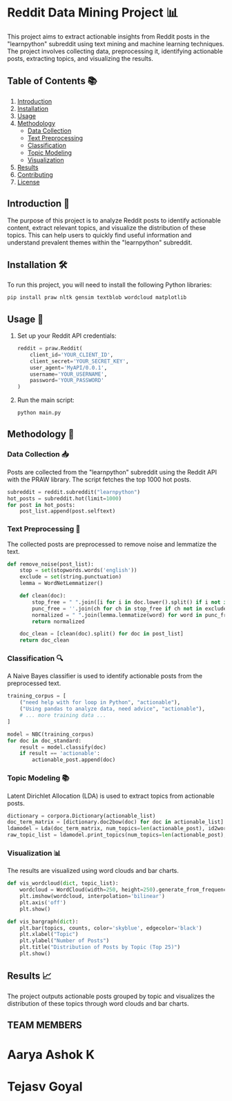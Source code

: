 # Reddit Data Mining Project 📊

This project aims to extract actionable insights from Reddit posts in the "learnpython" subreddit using text mining and machine learning techniques. The project involves collecting data, preprocessing it, identifying actionable posts, extracting topics, and visualizing the results.

## Table of Contents 📚

1. [Introduction](#introduction)
2. [Installation](#installation)
3. [Usage](#usage)
4. [Methodology](#methodology)
   - [Data Collection](#data-collection)
   - [Text Preprocessing](#text-preprocessing)
   - [Classification](#classification)
   - [Topic Modeling](#topic-modeling)
   - [Visualization](#visualization)
5. [Results](#results)
6. [Contributing](#contributing)
7. [License](#license)

## Introduction 🎯

The purpose of this project is to analyze Reddit posts to identify actionable content, extract relevant topics, and visualize the distribution of these topics. This can help users to quickly find useful information and understand prevalent themes within the "learnpython" subreddit.

## Installation 🛠️

To run this project, you will need to install the following Python libraries:

```sh
pip install praw nltk gensim textblob wordcloud matplotlib
```

## Usage 🚀

1. Set up your Reddit API credentials:

   ```python
   reddit = praw.Reddit(
       client_id='YOUR_CLIENT_ID',
       client_secret='YOUR_SECRET_KEY',
       user_agent='MyAPI/0.0.1',
       username='YOUR_USERNAME',
       password='YOUR_PASSWORD'
   )
   ```

2. Run the main script:

   ```python
   python main.py
   ```

## Methodology 🧠

### Data Collection 📥

Posts are collected from the "learnpython" subreddit using the Reddit API with the PRAW library. The script fetches the top 1000 hot posts.

```python
subreddit = reddit.subreddit("learnpython")
hot_posts = subreddit.hot(limit=1000)
for post in hot_posts:
    post_list.append(post.selftext)
```

### Text Preprocessing 📝

The collected posts are preprocessed to remove noise and lemmatize the text.

```python
def remove_noise(post_list):
    stop = set(stopwords.words('english'))
    exclude = set(string.punctuation)
    lemma = WordNetLemmatizer()

    def clean(doc):
        stop_free = " ".join([i for i in doc.lower().split() if i not in stop])
        punc_free = ''.join(ch for ch in stop_free if ch not in exclude)
        normalized = " ".join(lemma.lemmatize(word) for word in punc_free.split())
        return normalized

    doc_clean = [clean(doc).split() for doc in post_list]
    return doc_clean
```

### Classification 🔍

A Naive Bayes classifier is used to identify actionable posts from the preprocessed text.

```python
training_corpus = [
    ("need help with for loop in Python", "actionable"),
    ("Using pandas to analyze data, need advice", "actionable"),
    # ... more training data ...
]

model = NBC(training_corpus)
for doc in doc_standard:
    result = model.classify(doc)
    if result == 'actionable':
        actionable_post.append(doc)
```

### Topic Modeling 📚

Latent Dirichlet Allocation (LDA) is used to extract topics from actionable posts.

```python
dictionary = corpora.Dictionary(actionable_list)
doc_term_matrix = [dictionary.doc2bow(doc) for doc in actionable_list]
ldamodel = Lda(doc_term_matrix, num_topics=len(actionable_post), id2word=dictionary, passes=50)
raw_topic_list = ldamodel.print_topics(num_topics=len(actionable_post), num_words=1)
```

### Visualization 📊

The results are visualized using word clouds and bar charts.

```python
def vis_wordcloud(dict, topic_list):
    wordcloud = WordCloud(width=250, height=250).generate_from_frequencies(word_counts)
    plt.imshow(wordcloud, interpolation='bilinear')
    plt.axis('off')
    plt.show()

def vis_bargraph(dict):
    plt.bar(topics, counts, color='skyblue', edgecolor='black')
    plt.xlabel("Topic")
    plt.ylabel("Number of Posts")
    plt.title("Distribution of Posts by Topic (Top 25)")
    plt.show()
```

## Results 📈

The project outputs actionable posts grouped by topic and visualizes the distribution of these topics through word clouds and bar charts.

## TEAM MEMBERS
# Aarya Ashok K
# Tejasv Goyal

